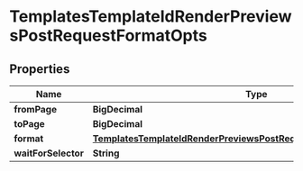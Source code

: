 

# TemplatesTemplateIdRenderPreviewsPostRequestFormatOpts


## Properties

| Name | Type | Description | Notes |
|------------ | ------------- | ------------- | -------------|
|**fromPage** | **BigDecimal** |  |  [optional] |
|**toPage** | **BigDecimal** |  |  [optional] |
|**format** | [**TemplatesTemplateIdRenderPreviewsPostRequestFormatOptsAllOfFormat**](TemplatesTemplateIdRenderPreviewsPostRequestFormatOptsAllOfFormat.md) |  |  [optional] |
|**waitForSelector** | **String** |  |  [optional] |



